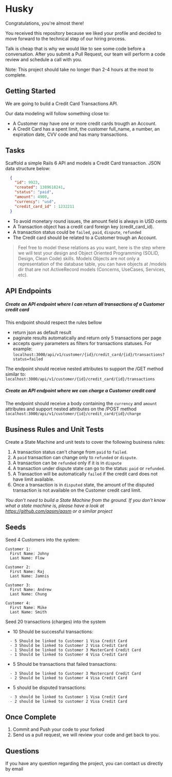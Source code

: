 # Husky

Congratulations, you're almost there! 

You received this repository because we liked your profile and decided to move forward to the technical step of our hiring process. 

Talk is cheap that is why we would like to see some code before a conversation. After you submit a Pull Request, our team will perform a code review and schedule a call with you.

Note: This project should take no longer than 2-4 hours at the most to complete.

## Getting Started
We are going to build a Credit Card Transactions API.

 Our data modeling will follow something close to:
 - A Customer may have one or more credit cards trougth an Account. 
 - A Credit Card has a spent limit, the customer full_name, a number, an expiration date, CVV code and has many transactions.

## Tasks
Scaffold a simple Rails 6 API and models a Credit Card transaction. JSON data structure below:
```json
  {
    "id": 9923,
    "created": 1389618241,
    "status": "paid",
    "amount": 4900,
    "currency": "usd",
    "credit_card_id" : 1232211
  }
 ``` 

- To avoid monetary round issues, the amount field is always in USD cents
- A Transaction object has a credit card foreign key (credit_card_id). 
- A transaction status could be `failed`, `paid`, `dispute`, `refunded`
- The Credit card should be related to a Customer trough an Account. 

> Feel free to model these relations as you want, here is the step where we will test your design and Object Oriented Programming (SOLID, Design, Clean Code) skills. Models Objects are not only a representation of the database table, you can have objects at /models dir that are not ActiveRecord models (Concerns, UseCases, Services, etc).

## API Endpoints

##### Create an API endpoint where I can return all transactions of a Customer credit card
This endpoint should respect the rules bellow 
- return json as default result
- paginate results automatically and return only 5 transactions per page
- accepts query parameters as filters for transactions statuses. For example:
```localhost:3000/api/v1/customer/{id}/credit_card/{id}/transactions?status=failed```

The endpoint should receive nested attributes to support the /GET method similar to: 
```localhost:3000/api/v1/customer/{id}/credit_card/{id}/transactions```

##### Create an API endpoint where we can charge a Customer credit card
The endpoint should receive a body containing the `currency` and `amount` attributes and support nested attributes on the /POST method
```localhost:3000/api/v1/customer/{id}/credit_card/{id}/charge```

## Business Rules and Unit Tests

Create a State Machine and unit tests to cover the following business rules:
1) A transaction status can't change from `paid` to `failed`. 
2) A `paid` transaction can change only to `refunded` or `dispute`.
2) A transaction can be `refunded` only if it is in `dispute`
3) A transaction under dispute state can go to the status: `paid` or `refunded`.
4) A Transaction will be automatically `failed` if the credit card does not have limit available.
5) Once a transaction is in `disputed` state, the amount of the disputed transaction is not available on the Customer credit card limit.

*You don't need to build a State Machine from the ground. If you don't know what a state machine is, please have a look at https://github.com/aasm/aasm or a similar project*

## Seeds

Seed 4 Customers into the system:
```
Customer 1: 
  First Name: Johny 
  Last Name: Flow

Customer 2: 
  First Name: Raj
  Last Name: Jamnis

Customer 3: 
  First Name: Andrew
  Last Name: Chung

Customer 4: 
  First Name: Mike
  Last Name: Smith
```

Seed 20 transactions (charges) into the system

- 10 Should be successful transactions:
```
  - 5 Should be linked to Customer 1 Visa Credit Card
  - 3 Should be linked to Customer 2 Visa Credit Card
  - 1 Should be linked to Customer 3 MasterCard Credit Card
  - 1 Should be linked to Customer 4 Visa Credit Card
```
- 5 Should be transactions that failed transactions:
```
  - 3 Should be linked to Customer 3 Mastercard Credit Card
  - 2 Should be linked to Customer 4 Visa Credit Card
```

- 5 should be disputed transactions:
```
  - 3 should be linked to Customer 1 Visa Credit Card
  - 2 should be linked to customer 2 Visa Credit Card
 ```
## Once Complete
1) Commit and Push your code to your forked
2) Send us a pull request, we will review your code and get back to you.

## Questions
If you have any question regarding the project, you can contact us directly by email
